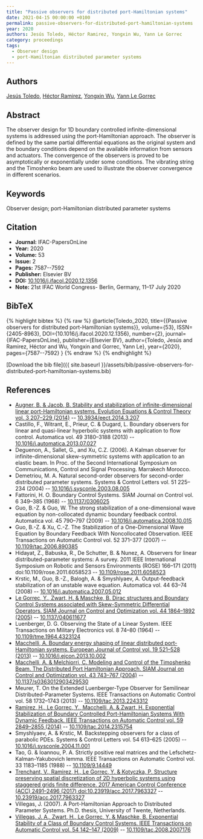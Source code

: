 ```yaml
---
title: "Passive observers for distributed port-Hamiltonian systems"
date: 2021-04-15 00:00:00 +0100
permalink: passive-observers-for-distributed-port-hamiltonian-systems
year: 2020
authors: Jesús Toledo, Héctor Ramirez, Yongxin Wu, Yann Le Gorrec
category: proceedings
tags:
  - Observer design
  - port-Hamiltonian distributed parameter systems
---
```

 
## Authors
[Jesús Toledo](authors/jesus-pablo-toledo-zucco), [Héctor Ramirez](authors/hector-ramirez), [Yongxin Wu](authors/yongxin-wu), [Yann Le Gorrec](authors/yann-le-gorrec)
 
## Abstract
The observer design for 1D boundary controlled infinite-dimensional systems is addressed using the port-Hamiltonian approach. The observer is defined by the same partial differential equations as the original system and the boundary conditions depend on the available information from sensors and actuators. The convergence of the observers is proved to be asymptotically or exponentially under some conditions. The vibrating string and the Timoshenko beam are used to illustrate the observer convergence in different scenarios.
 
## Keywords
Observer design; port-Hamiltonian distributed parameter systems
 
## Citation
- **Journal:** IFAC-PapersOnLine
- **Year:** 2020
- **Volume:** 53
- **Issue:** 2
- **Pages:** 7587--7592
- **Publisher:** Elsevier BV
- **DOI:** [10.1016/j.ifacol.2020.12.1356](https://doi.org/10.1016/j.ifacol.2020.12.1356)
- **Note:** 21st IFAC World Congress- Berlin, Germany, 11–17 July 2020
 
## BibTeX
{% highlight bibtex %}
{% raw %}
@article{Toledo_2020,
  title={{Passive observers for distributed port-Hamiltonian systems}},
  volume={53},
  ISSN={2405-8963},
  DOI={10.1016/j.ifacol.2020.12.1356},
  number={2},
  journal={IFAC-PapersOnLine},
  publisher={Elsevier BV},
  author={Toledo, Jesús and Ramirez, Héctor and Wu, Yongxin and Gorrec, Yann Le},
  year={2020},
  pages={7587--7592}
}
{% endraw %}
{% endhighlight %}
 
[Download the bib file]({{ site.baseurl }}/assets/bib/passive-observers-for-distributed-port-hamiltonian-systems.bib)
 
## References
- [Augner, B. & Jacob, B. Stability and stabilization of infinite-dimensional linear port-Hamiltonian systems. Evolution Equations &amp; Control Theory vol. 3 207–229 (2014)](stability-and-stabilization-of-infinite-dimensional-linear-port-hamiltonian-systems) -- [10.3934/eect.2014.3.207](https://doi.org/10.3934/eect.2014.3.207)
- Castillo, F., Witrant, E., Prieur, C. & Dugard, L. Boundary observers for linear and quasi-linear hyperbolic systems with application to flow control. Automatica vol. 49 3180–3188 (2013) -- [10.1016/j.automatica.2013.07.027](https://doi.org/10.1016/j.automatica.2013.07.027)
- Deguenon, A., Sallet, G., and Xu, C.Z. (2006). A Kalman observer for infinite-dimensional skew-symmetric systems with application to an elastic beam. In Proc. of the Second International Symposium on Communications, Control and Signal Processing. Marrakech Morocco.
- Demetriou, M. A. Natural second-order observers for second-order distributed parameter systems. Systems &amp; Control Letters vol. 51 225–234 (2004) -- [10.1016/j.sysconle.2003.08.005](https://doi.org/10.1016/j.sysconle.2003.08.005)
- Fattorini, H. O. Boundary Control Systems. SIAM Journal on Control vol. 6 349–385 (1968) -- [10.1137/0306025](https://doi.org/10.1137/0306025)
- Guo, B.-Z. & Guo, W. The strong stabilization of a one-dimensional wave equation by non-collocated dynamic boundary feedback control. Automatica vol. 45 790–797 (2009) -- [10.1016/j.automatica.2008.10.015](https://doi.org/10.1016/j.automatica.2008.10.015)
- Guo, B.-Z. & Xu, C.-Z. The Stabilization of a One-Dimensional Wave Equation by Boundary Feedback With Noncollocated Observation. IEEE Transactions on Automatic Control vol. 52 371–377 (2007) -- [10.1109/tac.2006.890385](https://doi.org/10.1109/tac.2006.890385)
- Hidayat, Z., Babuska, R., De Schutter, B. & Nunez, A. Observers for linear distributed-parameter systems: A survey. 2011 IEEE International Symposium on Robotic and Sensors Environments (ROSE) 166–171 (2011) doi:10.1109/rose.2011.6058523 -- [10.1109/rose.2011.6058523](https://doi.org/10.1109/rose.2011.6058523)
- Krstic, M., Guo, B.-Z., Balogh, A. & Smyshlyaev, A. Output-feedback stabilization of an unstable wave equation. Automatica vol. 44 63–74 (2008) -- [10.1016/j.automatica.2007.05.012](https://doi.org/10.1016/j.automatica.2007.05.012)
- [Le Gorrec, Y., Zwart, H. & Maschke, B. Dirac structures and Boundary Control Systems associated with Skew-Symmetric Differential Operators. SIAM Journal on Control and Optimization vol. 44 1864–1892 (2005)](dirac-structures-and-boundary-control-systems-associated-with-skew-symmetric-differential-operators) -- [10.1137/040611677](https://doi.org/10.1137/040611677)
- Luenberger, D. G. Observing the State of a Linear System. IEEE Transactions on Military Electronics vol. 8 74–80 (1964) -- [10.1109/tme.1964.4323124](https://doi.org/10.1109/tme.1964.4323124)
- [Macchelli, A. Boundary energy shaping of linear distributed port-Hamiltonian systems. European Journal of Control vol. 19 521–528 (2013)](boundary-energy-shaping-of-linear-distributed-port-hamiltonian-systems) -- [10.1016/j.ejcon.2013.10.002](https://doi.org/10.1016/j.ejcon.2013.10.002)
- [Macchelli, A. & Melchiorri, C. Modeling and Control of the Timoshenko Beam. The Distributed Port Hamiltonian Approach. SIAM Journal on Control and Optimization vol. 43 743–767 (2004)](modeling-and-control-of-the-timoshenko-beam-the-distributed-port-hamiltonian-approach) -- [10.1137/s0363012903429530](https://doi.org/10.1137/s0363012903429530)
- Meurer, T. On the Extended Luenberger-Type Observer for Semilinear Distributed-Parameter Systems. IEEE Transactions on Automatic Control vol. 58 1732–1743 (2013) -- [10.1109/tac.2013.2243312](https://doi.org/10.1109/tac.2013.2243312)
- [Ramirez, H., Le Gorrec, Y., Macchelli, A. & Zwart, H. Exponential Stabilization of Boundary Controlled Port-Hamiltonian Systems With Dynamic Feedback. IEEE Transactions on Automatic Control vol. 59 2849–2855 (2014)](exponential-stabilization-of-boundary-controlled-port-hamiltonian-systems-with-dynamic-feedback) -- [10.1109/tac.2014.2315754](https://doi.org/10.1109/tac.2014.2315754)
- Smyshlyaev, A. & Krstic, M. Backstepping observers for a class of parabolic PDEs. Systems &amp; Control Letters vol. 54 613–625 (2005) -- [10.1016/j.sysconle.2004.11.001](https://doi.org/10.1016/j.sysconle.2004.11.001)
- Tao, G. & Ioannou, P. A. Strictly positive real matrices and the Lefschetz-Kalman-Yakubovich lemma. IEEE Transactions on Automatic Control vol. 33 1183–1185 (1988) -- [10.1109/9.14449](https://doi.org/10.1109/9.14449)
- [Trenchant, V., Ramirez, H., Le Gorrec, Y. & Kotyczka, P. Structure preserving spatial discretization of 2D hyperbolic systems using staggered grids finite difference. 2017 American Control Conference (ACC) 2491–2496 (2017) doi:10.23919/acc.2017.7963327](structure-preserving-spatial-discretization-of-2d-hyperbolic-systems-using-staggered-grids-finite-difference) -- [10.23919/acc.2017.7963327](https://doi.org/10.23919/acc.2017.7963327)
- Villegas, J. (2007). A Port-Hamiltonian Approach to Distributed Parameter Systems. Ph.D. thesis, University of Twente, Netherlands.
- [Villegas, J. A., Zwart, H., Le Gorrec, Y. & Maschke, B. Exponential Stability of a Class of Boundary Control Systems. IEEE Transactions on Automatic Control vol. 54 142–147 (2009)](exponential-stability-of-a-class-of-boundary-control-systems) -- [10.1109/tac.2008.2007176](https://doi.org/10.1109/tac.2008.2007176)

